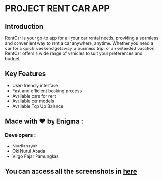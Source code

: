 # PROJECT RENT CAR APP

## Introduction
RentCar is your go-to app for all your car rental needs, providing a seamless and convenient way to rent a car anywhere, anytime. Whether you need a car for a quick weekend getaway, a business trip, or an extended vacation, RentCar offers a wide range of vehicles to suit your preferences and budget.

## Key Features
- User-friendly interface
- Fast and efficient booking process
- Available cars for rent
- Available car models
- Available Top Up Balance

## Made with ❤️ by Enigma :
### Developers :
- Nurdiansyah
- Oki Nurul Abada
- Virgo Fajar Pamungkas

## You can access all the screenshots in [here](https://github.com/Nurdiansyah15/rent-car-app/tree/dev/fileScreenshoot)